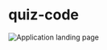 # quiz-code



![Application landing page](https://feizhi255.github.io/code-refactor/images/pic_code_quiz.png)